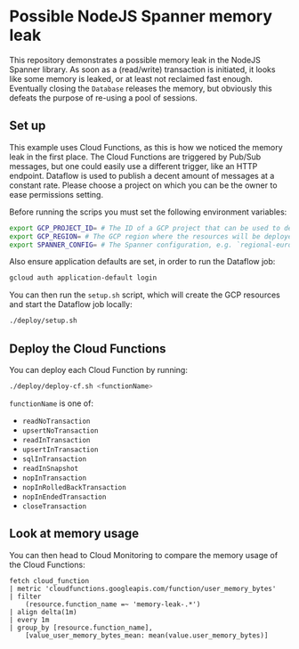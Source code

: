 # Possible NodeJS Spanner memory leak

This repository demonstrates a possible memory leak in the NodeJS Spanner library. As soon as a (read/write) transaction is initiated, it looks like some memory is leaked, or at least not reclaimed fast enough. Eventually closing the `Database` releases the memory, but obviously this defeats the purpose of re-using a pool of sessions.

## Set up

This example uses Cloud Functions, as this is how we noticed the memory leak in the first place. The Cloud Functions are triggered by Pub/Sub messages, but one could easily use a different trigger, like an HTTP endpoint. Dataflow is used to publish a decent amount of messages at a constant rate. Please choose a project on which you can be the owner to ease permissions setting.

Before running the scrips you must set the following environment variables:

```bash
export GCP_PROJECT_ID= # The ID of a GCP project that can be used to deploy the Cloud Functions.
export GCP_REGION= # The GCP region where the resources will be deployed.
export SPANNER_CONFIG= # The Spanner configuration, e.g. `regional-europe-west1`.
```

Also ensure application defaults are set, in order to run the Dataflow job:

```bash
gcloud auth application-default login
```

You can then run the `setup.sh` script, which will create the GCP resources and start the Dataflow job locally:

```bash
./deploy/setup.sh
```

## Deploy the Cloud Functions

You can deploy each Cloud Function by running:

```bash
./deploy/deploy-cf.sh <functionName>
```

`functionName` is one of:

- `readNoTransaction`
- `upsertNoTransaction`
- `readInTransaction`
- `upsertInTransaction`
- `sqlInTransaction`
- `readInSnapshot`
- `nopInTransaction`
- `nopInRolledBackTransaction`
- `nopInEndedTransaction`
- `closeTransaction`

## Look at memory usage

You can then head to Cloud Monitoring to compare the memory usage of the Cloud Functions:

```
fetch cloud_function
| metric 'cloudfunctions.googleapis.com/function/user_memory_bytes'
| filter
    (resource.function_name =~ 'memory-leak-.*')
| align delta(1m)
| every 1m
| group_by [resource.function_name],
    [value_user_memory_bytes_mean: mean(value.user_memory_bytes)]
```
